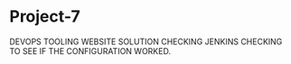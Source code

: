 # Project-7
DEVOPS TOOLING WEBSITE SOLUTION
CHECKING JENKINS
CHECKING TO SEE IF THE CONFIGURATION WORKED.
